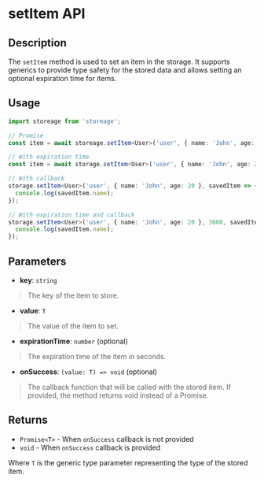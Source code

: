 # setItem API

## Description

The `setItem` method is used to set an item in the storage. It supports generics to provide type safety for the stored data and allows setting an optional expiration time for items.

## Usage

```ts
import storeage from 'storeage';

// Promise
const item = await storeage.setItem<User>('user', { name: 'John', age: 20 });

// With expiration time
const item = await storage.setItem<User>('user', { name: 'John', age: 20 }, 1000 * 60 * 60); // expires in 1 hour

// With callback
storage.setItem<User>('user', { name: 'John', age: 20 }, savedItem => {
  console.log(savedItem.name);
});

// With expiration time and callback
storage.setItem<User>('user', { name: 'John', age: 20 }, 3600, savedItem => {
  console.log(savedItem.name);
});
```

## Parameters

- **key**: `string`

> The key of the item to store.

- **value**: `T`

> The value of the item to set.

- **expirationTime**: `number` (optional)

> The expiration time of the item in seconds.

- **onSuccess**: `(value: T) => void` (optional)

> The callback function that will be called with the stored item. If provided, the method returns void instead of a Promise.

## Returns

- `Promise<T>` - When `onSuccess` callback is not provided
- `void` - When `onSuccess` callback is provided

Where `T` is the generic type parameter representing the type of the stored item.

